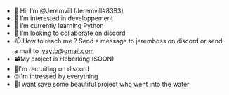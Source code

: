 - 👋 Hi, I’m @Jeremvill (Jeremvill#8383)
- 👀 I’m interested in developpement
- 🌱 I’m currently learning Python
- 💞️ I’m looking to collaborate on discord
- 📫 How to reach me ? Send a message to jeremboss on discord or send a mail to jyaytb@gmail.com
- 📽My project is Heberking (SOON)
- 📜I'm recruiting on discord 
- 🙄I'm intressed by everything 
- 🛟I want save some beautiful project who went into the water
<!---
Jeremvill/Jeremvill is a ✨ special ✨ repository because its `README.md` (this file) appears on your GitHub profile.
You can click the Preview link to take a look at your changes.
--->
